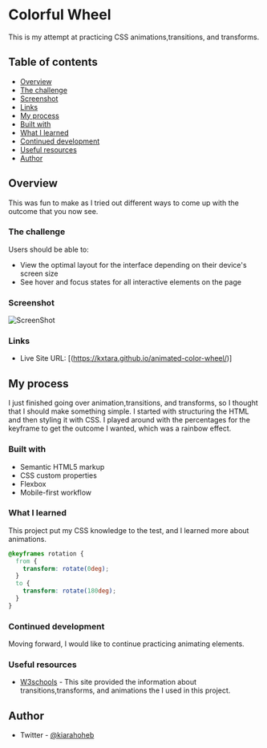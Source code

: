 # Colorful Wheel

This is my attempt at practicing CSS animations,transitions, and transforms.

## Table of contents

- [Overview](#overview)
- [The challenge](#the-challenge)
- [Screenshot](#screenshot)
- [Links](#links)
- [My process](#my-process)
- [Built with](#built-with)
- [What I learned](#what-i-learned)
- [Continued development](#continued-development)
- [Useful resources](#useful-resources)
- [Author](#author)


## Overview

This was fun to make as I tried out different ways to come up with the outcome that you now see.

### The challenge

Users should be able to:

- View the optimal layout for the interface depending on their device's screen size
- See hover and focus states for all interactive elements on the page

### Screenshot

![ScreenShot](https://raw.github.com/kxtara/animated-color-wheel/main/image/animation.png)

### Links

- Live Site URL: [(https://kxtara.github.io/animated-color-wheel/)]

## My process

I just finished going over animation,transitions, and transforms, so I thought that I should make something simple.
I started with structuring the HTML and then styling it with CSS. I played around with the percentages for the keyframe to get the outcome I wanted, which was a rainbow effect.

### Built with

- Semantic HTML5 markup
- CSS custom properties
- Flexbox
- Mobile-first workflow

### What I learned

This project put my CSS knowledge to the test, and I learned more about animations. 

```css
@keyframes rotation {
  from {
    transform: rotate(0deg);
  }
  to {
    transform: rotate(180deg);
  }
}
```

### Continued development

Moving forward, I would like to continue practicing animating elements.

### Useful resources

- [W3schools](https://www.w3schools.com/css/css3_animations.asp) - This site provided the information about transitions,transforms, and animations the I used in this project.


## Author

- Twitter - [@kiarahoheb](https://www.twitter.com/kiarahoheb)